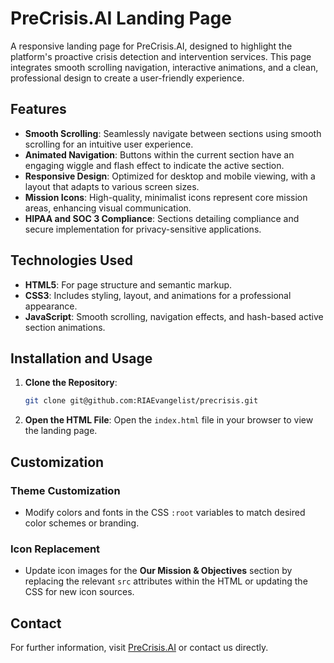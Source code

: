 # PreCrisis.AI Landing Page

A responsive landing page for PreCrisis.AI, designed to highlight the platform's proactive crisis detection and intervention services. This page integrates smooth scrolling navigation, interactive animations, and a clean, professional design to create a user-friendly experience.

## Features

- **Smooth Scrolling**: Seamlessly navigate between sections using smooth scrolling for an intuitive user experience.
- **Animated Navigation**: Buttons within the current section have an engaging wiggle and flash effect to indicate the active section.
- **Responsive Design**: Optimized for desktop and mobile viewing, with a layout that adapts to various screen sizes.
- **Mission Icons**: High-quality, minimalist icons represent core mission areas, enhancing visual communication.
- **HIPAA and SOC 3 Compliance**: Sections detailing compliance and secure implementation for privacy-sensitive applications.

## Technologies Used

- **HTML5**: For page structure and semantic markup.
- **CSS3**: Includes styling, layout, and animations for a professional appearance.
- **JavaScript**: Smooth scrolling, navigation effects, and hash-based active section animations.

## Installation and Usage

1. **Clone the Repository**:
    ```bash
    git clone git@github.com:RIAEvangelist/precrisis.git
    ```
2. **Open the HTML File**:
   Open the `index.html` file in your browser to view the landing page.

## Customization

### Theme Customization

- Modify colors and fonts in the CSS `:root` variables to match desired color schemes or branding.
  
### Icon Replacement

- Update icon images for the **Our Mission & Objectives** section by replacing the relevant `src` attributes within the HTML or updating the CSS for new icon sources.

## Contact

For further information, visit [PreCrisis.AI](https://precrisis.ai) or contact us directly.

